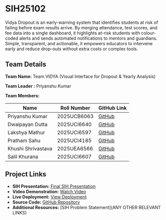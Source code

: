 # SIH25102
Vidya Dropout is an early-warning system that identifies students at risk of failing before exam results arrive. By merging attendance, test scores, and fee data into a single dashboard, it highlights at-risk students with colour-coded alerts and sends automated notifications to mentors and guardians. Simple, transparent, and actionable, it empowers educators to intervene early and reduce drop-outs without extra costs or complex tools.

## Team Details

**Team Name:** Team VIDYA (Visual Interface for Dropout &amp; Yearly Analysis)

**Team Leader :** Priyanshu Kumar

**Team Members:**

| Name                   | Roll Number  | GitHub Link                           |
|------------------------|--------------|---------------------------------------|
| Priyanshu Kumar        | 2025UCB6063  | [GitHub](https://github.com/PriyanshuKumar-CSE) |
| Dwaipayan Dutta        | 2025UCI6640  | [GitHub](https://github.com/Dwaipayan-2007) |
| Lakshya Mathur         | 2025UCI6597  | [GitHub](https://github.com/imlaksh1121) |
| Pratham Sahu           | 2025UCI4185  | [GitHub](https://github.com/prathamsahu31) |
| Khushi Shrivastava     | 2025UEA6566  | [GitHub](https://github.com/KhushiShrivastava-web32) |
| Salil Khurana          | 2025UCI6607  | [GitHub](https://github.com/salilkhurana396-crypto) |


## Project Links

- **SIH Presentation:** [Final SIH Presentation](https://github.com/prathamsahu31/TeamVidya/blob/main/Team%20vidya%20SIH%20Presentation%20Final.pptx)
- **Video Demonstration:** [Watch Video](https://youtu.be/rVBYSdkDjlg)
- **Live Deployment:** [View Deployment](https://teamvidya.onrender.com)
- **Source Code:** [GitHub Repository](https://github.com/prathamsahu31/TeamVidya)
- **Additional Resources:** [SIH Problem Statement](ANY OTHER RELEVANT LINKS)
